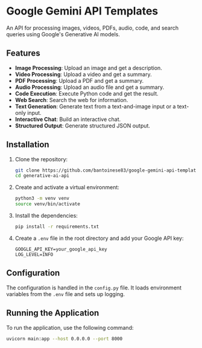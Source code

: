 # Google Gemini API Templates

An API for processing images, videos, PDFs, audio, code, and search queries using Google's Generative AI models.

## Features

- **Image Processing**: Upload an image and get a description.
- **Video Processing**: Upload a video and get a summary.
- **PDF Processing**: Upload a PDF and get a summary.
- **Audio Processing**: Upload an audio file and get a summary.
- **Code Execution**: Execute Python code and get the result.
- **Web Search**: Search the web for information.
- **Text Generation**: Generate text from a text-and-image input or a text-only input.
- **Interactive Chat**: Build an interactive chat.
- **Structured Output**: Generate structured JSON output.

## Installation

1. Clone the repository:
    ```sh
    git clone https://github.com/bantoinese83/google-gemini-api-templates.git
    cd generative-ai-api
    ```

2. Create and activate a virtual environment:
    ```sh
    python3 -m venv venv
    source venv/bin/activate
    ```

3. Install the dependencies:
    ```sh
    pip install -r requirements.txt
    ```

4. Create a `.env` file in the root directory and add your Google API key:
    ```dotenv
    GOOGLE_API_KEY=your_google_api_key
    LOG_LEVEL=INFO
    ```

## Configuration

The configuration is handled in the `config.py` file. It loads environment variables from the `.env` file and sets up logging.

## Running the Application

To run the application, use the following command:
```sh
uvicorn main:app --host 0.0.0.0 --port 8000